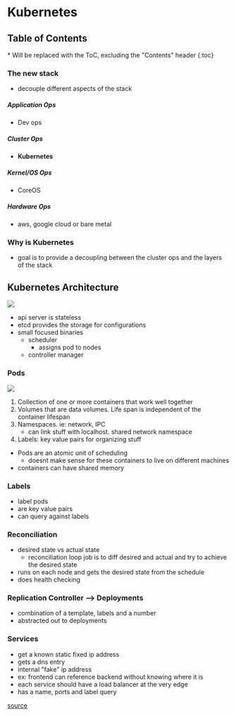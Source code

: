 # Kubernetes

<h2 id="toc-header">Table of Contents <i class="fa fa-chevron-up" aria-hidden="true" id="toc-arrow"></i></h2>
* Will be replaced with the ToC, excluding the "Contents" header
{:toc}


### The new stack
- decouple different aspects of the stack

##### Application Ops
- Dev ops

##### Cluster Ops
- **Kubernetes**

##### Kernel/OS Ops
- CoreOS

##### Hardware Ops
- aws, google cloud or bare metal


### Why is Kubernetes
- goal is to provide a decoupling between the cluster ops and the layers of the stack

## Kubernetes Architecture
![](../pictures/kubernetes-arch.png)

- api server is stateless
- etcd provides the storage for configurations
- small focused binaries
	- scheduler
		- assigns pod to nodes
	- controller manager

### Pods
![](../pictures/kubernetes-pods.png)

1. Collection of one or more containers that work well together
2. Volumes that are data volumes. Life span is independent of the container lifespan
3. Namespaces. ie: network, IPC
	- can link stuff with localhost. shared network namespace
4. Labels: key value pairs for organizing stuff

- Pods are an atomic unit of scheduling
	- doesnt make sense for these containers to live on different machines
- containers can have shared memory

### Labels

- label pods
- are key value pairs
- can query against labels

### Reconciliation

- desired state vs actual state
	- reconciliation loop job is to diff desired and actual and try to achieve the desired state
- runs on each node and gets the desired state from the schedule
- does health checking

### Replication Controller --> Deployments
- combination of a template, labels and a number
- abstracted out to deployments

### Services
-  get a known static fixed ip address
-  gets a dns entry
-  internal "fake" ip address
-  ex: frontend can reference backend without knowing where it is
-  each service should have a load balancer at the very edge
-  has a name, ports and label query

[source](https://www.youtube.com/watch?v=WwBdNXt6wO4)